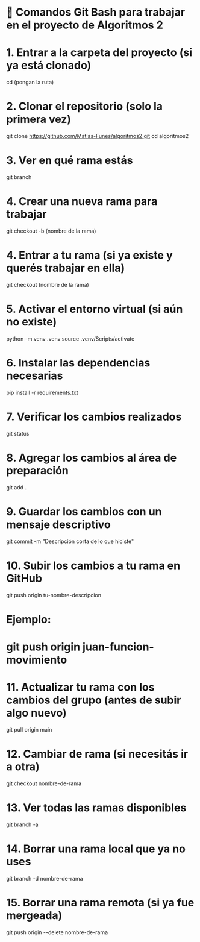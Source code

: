 # 🚀 Comandos Git Bash para trabajar en el proyecto de Algoritmos 2

# 1. Entrar a la carpeta del proyecto (si ya está clonado)
cd (pongan la ruta)

# 2. Clonar el repositorio (solo la primera vez)
git clone https://github.com/Matias-Funes/algoritmos2.git
cd algoritmos2

# 3. Ver en qué rama estás
git branch

# 4. Crear una nueva rama para trabajar
git checkout -b (nombre de la rama)

# 4. Entrar a tu rama (si ya existe y querés trabajar en ella)
git checkout (nombre de la rama)



# 5. Activar el entorno virtual (si aún no existe)
python -m venv .venv
source .venv/Scripts/activate

# 6. Instalar las dependencias necesarias
pip install -r requirements.txt

# 7. Verificar los cambios realizados
git status

# 8. Agregar los cambios al área de preparación
git add .

# 9. Guardar los cambios con un mensaje descriptivo
git commit -m "Descripción corta de lo que hiciste"

# 10. Subir los cambios a tu rama en GitHub
git push origin tu-nombre-descripcion
# Ejemplo:
# git push origin juan-funcion-movimiento

# 11. Actualizar tu rama con los cambios del grupo (antes de subir algo nuevo)
git pull origin main

# 12. Cambiar de rama (si necesitás ir a otra)
git checkout nombre-de-rama

# 13. Ver todas las ramas disponibles
git branch -a

# 14. Borrar una rama local que ya no uses
git branch -d nombre-de-rama

# 15. Borrar una rama remota (si ya fue mergeada)
git push origin --delete nombre-de-rama
